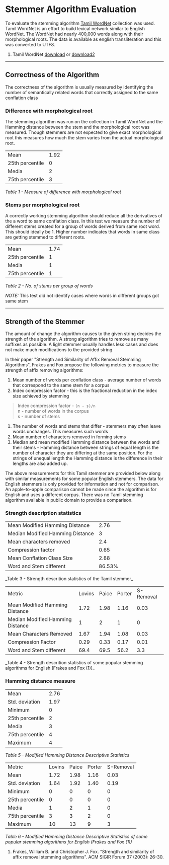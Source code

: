 # Stemmer Algorithm Evaluation

To evaluate the stemming algorithm [Tamil WordNet](http://www.au-kbc.org/research_areas/nlp/projects/tamil_wordnet.html) collection was used. Tamil WordNet is an effort to build lexical network similar to English WordNet. The WordNet had nearly 400,000 words along with their morphological roots. The data is available as english transliteration and this was converted to UTF8.

1. Tamil WordNet [download](http://www.tamilvu.org/tsdf/downloads/TamilWordNet.zip) or [download2](http://nlp.amrita.edu:8080/project/mhrd/Wn-t.html)


---

## Correctness of the Algorithm
The correctness of the algorithm is usually measured by identifying the number of semantically related words that correctly assigned to the same conflation class


### Difference with morphological root

The stemming algorithm was run on the collection in Tamil WordNet and the Hamming distance between the stem and the morphological root was measured. Though stemmers are not expected to give exact morphological root this measures how much the stem varies from the actual morphological root.

<table>
<tr><td>Mean</td><td>1.92</td></tr>
<tr><td>25th percentile</td><td>0</td></tr>
<tr><td>Media</td><td>2</td></tr>
<tr><td>75th percentile</td><td>3</td></tr>
</table>

_Table 1 - Measure of difference with morphological root_

### Stems per morphological root

A correctly working stemming algorithm should reduce all the derivatives of the a word to same conflation class. In this test we measure the number of different stems created for a group of words derived from same root word. This should ideally be 1. Higher number indicates that words in same class are getting stemmed to different roots.

<table>
<tr><td>Mean</td><td>1.74</td></tr>
<tr><td>25th percentile</td><td>1</td></tr>
<tr><td>Media</td><td>1</td></tr>
<tr><td>75th percentile</td><td>1</td></tr>
</table>

_Table 2 - No. of stems per group of words_

_NOTE:_ This test did not identify cases where words in different groups got same stem

---

## Strength of the Stemmer

The amount of change the algorithm causes to the given string decides the strength of the algorithm. A strong algorithm tries to remove as many suffixes as possible. A light stemmer usually handles less cases and does not make much modifications to the provided string.

In their paper "Strength and Similarity of Affix Removal Stemming Algorithms", Frakes and Fox propose the following metrics to measure the strength of affix removing algorithms:

1. Mean number of words per conflation class - average number of words that correspond to the same stem for a corpus
1. Index compression factor - this is the fractional reduction in the index size achieved by stemming
> Index compression factor - `(n - s)/n` <br>
> n - number of words in the corpus <br>
> s - number of stems
1. The number of words and stems that differ - stemmers may often leave words unchanges. This measures such words
1. Mean number of characters removed in forming stems
1. Median and mean modified Hamming distance between the words and their stems - Hamming distance between strings of equal length is the number of character they are differing at the same position. For the strings of unequal length the Hamming distance is the difference in their lengths are also added up.

The above measurements for this Tamil stemmer are provided below along with similar measurements for some popular English stemmers. The data for English stemmers is only provided for information and not for comparison. An apple-to-apple comparison cannot be made since the algorithm is for English and uses a different corpus. There was no Tamil stemming algorithm available in public domain to provide a comparison.

### Strength description statistics

<table>
<tr><td>Mean Modified Hamming Distance</td><td>2.76</td></tr>
<tr><td>Median Modified Hamming Distance</td><td>3</td></tr>
<tr><td>Mean characters removed</td><td>2.4</td></tr>
<tr><td>Compression factor</td><td>0.65</td></tr>
<tr><td>Mean Conflation Class Size</td><td>2.88</td></tr>
<tr><td>Word and Stem different</td><td>86.53%</td></tr>
</table>
_Table 3 - Strength descrition statistics of the Tamil stemmer_

<table>
<tr><td>Metric</td><td>Lovins</td><td>Paice</td><td>Porter</td><td>S-Removal</td></tr>
<tr><td>Mean Modified Hamming Distance</td><td>1.72</td><td>1.98</td><td>1.16</td><td>0.03</td></tr>
<tr><td>Median Modified Hamming Distance</td><td>1</td><td>2</td><td>1</td><td>0</td></tr>
<tr><td>Mean Characters Removed</td><td>1.67</td><td>1.94</td><td>1.08</td><td>0.03</td></tr>
<tr><td>Compression Factor</td><td>0.29</td><td>0.33</td><td>0.17</td><td>0.01</td></tr>
<tr><td>Word and Stem different</td><td>69.4</td><td>69.5</td><td>56.2</td><td>3.3</td></tr>
</table>
_Table 4 - Strength descrition statistics of some popular stemming algorithms for English (Frakes and Fox (1))_

### Hamming distance measure

<table>
<tr><td>Mean</td><td>2.76</td></tr>
<tr><td>Std. deviation</td><td>1.97</td></tr>
<tr><td>Minimum</td><td>0</td></tr>
<tr><td>25th percentile</td><td>2</td></tr>
<tr><td>Media</td><td>3</td></tr>
<tr><td>75th percentile</td><td>4</td></tr>
<tr><td>Maximum</td><td>4</td></tr>
</table>

_Table 5 - Modified Hamming Distance Descriptive Statistics_


<table>
<tr><td>Metric</td><td>Lovins</td><td>Paice</td><td>Porter</td><td>S-Removal</td></tr>
<tr><td>Mean</td><td>1.72</td><td>1.98</td><td>1.16</td><td>0.03</td></tr>
<tr><td>Std. deviation<td>1.64</td><td>1.92</td><td>1.40</td><td>0.19</td></tr>
<tr><td>Minimum</td><td>0</td><td>0</td><td>0</td><td>0</td></tr>
<tr><td>25th percentile</td><td>0</td><td>0</td><td>0</td><td>0</td></tr>
<tr><td>Media</td><td>1</td><td>2</td><td>1</td><td>0</td></tr>
<tr><td>75th percentile</td><td>3</td><td>3</td><td>2</td><td>0</td></tr>
<tr><td>Maximum</td><td>10</td><td>13</td><td>9</td><td>3</td></tr>
</table>

_Table 6 - Modified Hamming Distance Descriptive Statistics of some popular stemming algorithms for English (Frakes and Fox (1))_

1. Frakes, William B. and Christopher J. Fox.  “Strength and similarity of affix removal stemming algorithms”. ACM SIGIR Forum 37 (2003): 26-30.